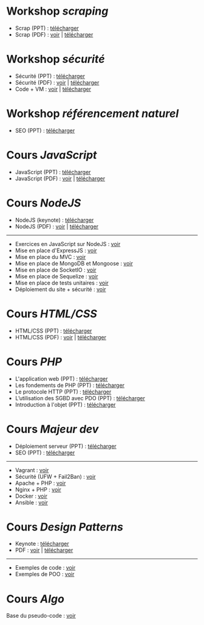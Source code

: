 # Workshop _scraping_

* Scrap (PPT) : [télécharger](https://github.com/NideXTC/formations/blob/master/workshops/scrap.pptx?raw=true)    
* Scrap (PDF) : [voir](https://github.com/NideXTC/formations/blob/master/workshops/scrap.pdf) | [télécharger](https://github.com/NideXTC/formations/blob/master/workshops/scrap.pdf?raw=true)

# Workshop _sécurité_

* Sécurité (PPT) : [télécharger](https://github.com/NideXTC/formations/blob/master/workshops/S%C3%A9curit%C3%A9.pptx?raw=true)
* Sécurité (PDF) : [voir](https://github.com/NideXTC/formations/blob/master/workshops/S%C3%A9curit%C3%A9.pdf) | [télécharger](https://github.com/NideXTC/formations/blob/master/workshops/S%C3%A9curit%C3%A9.pdf?raw=true)
* Code + VM : [voir](https://github.com/NideXTC/formations/tree/master/workshops/s%C3%A9curit%C3%A9) | [télécharger](https://github.com/NideXTC/formations/blob/master/workshops/securite.zip?raw=true)


# Workshop _référencement naturel_

* SEO (PPT) : [télécharger](https://github.com/NideXTC/formations/blob/master/MajDev/SEO.pptx?raw=true)

# Cours _JavaScript_

* JavaScript (PPT) : [télécharger](https://github.com/NideXTC/formations/blob/master/JavaScript/JavaScript.pptx?raw=true)
* JavaScript (PDF) : [voir](https://github.com/NideXTC/formations/blob/master/JavaScript/JavaScript.pdf) | [télécharger](https://github.com/NideXTC/formations/blob/master/JavaScript/JavaScript.pdf?raw=true)

# Cours _NodeJS_

* NodeJS (keynote) : [télécharger](https://github.com/NideXTC/formations/blob/master/NodeJS/NodeJS.key?raw=true)
* NodeJS (PDF) : [voir](https://github.com/NideXTC/formations/blob/master/NodeJS/NodeJS.pdf) | [télécharger](https://github.com/NideXTC/formations/blob/master/NodeJS/NodeJS.pdf?raw=true)

 ---

* Exercices en JavaScript sur NodeJS : [voir](https://github.com/NideXTC/formations/blob/master/NodeJS/Exercices-0.md)
* Mise en place d'ExpressJS : [voir](https://github.com/NideXTC/formations/blob/master/NodeJS/Exercices-1.md)
* Mise en place du MVC : [voir](https://github.com/NideXTC/formations/blob/master/NodeJS/Exercices-2.md)
* Mise en place de MongoDB et Mongoose : [voir](https://github.com/NideXTC/formations/blob/master/NodeJS/Exercices-3.md)
* Mise en place de SocketIO : [voir](https://github.com/NideXTC/formations/blob/master/NodeJS/Exercices-4.md)
* Mise en place de Sequelize : [voir](https://github.com/NideXTC/formations/blob/master/NodeJS/Exercices-5.md)
* Mise en place de tests unitaires : [voir](https://github.com/NideXTC/formations/blob/master/NodeJS/Exercices-6.md)
* Déploiement du site + sécurité : [voir](https://github.com/NideXTC/formations/blob/master/NodeJS/Exercices-7.md)


# Cours _HTML/CSS_

* HTML/CSS (PPT) : [télécharger](https://github.com/NideXTC/formations/blob/master/HTML_CSS_CMS/HTML_CSS.pptx?raw=true)
* HTML/CSS (PDF) : [voir](https://github.com/NideXTC/formations/blob/master/HTML_CSS_CMS/HTML_CSS.pdf) | [télécharger](https://github.com/NideXTC/formations/blob/master/HTML_CSS_CMS/HTML_CSS.pdf?raw=true)

# Cours _PHP_

* L'application web (PPT) : [télécharger](https://github.com/NideXTC/formations/blob/master/PHP/PPT/1%20-%20Formation%20PHP%20-%20l'application%20web.pptx?raw=true)
* Les fondements de PHP (PPT) : [télécharger](https://github.com/NideXTC/formations/blob/master/PHP/PPT/2%20-%20Formation%20PHP%20-les%20fondements%20de%20PHP.pptx?raw=true)
* Le protocole HTTP (PPT) : [télécharger](https://github.com/NideXTC/formations/blob/master/PHP/PPT/3%20-%20Formation%20PHP%20-le%20protocole%20HTTP.pptx?raw=true)
* L’utilisation des SGBD avec PDO (PPT) : [télécharger](https://github.com/NideXTC/formations/blob/master/PHP/PPT/4%20-%20Formation%20PHP%20-l%E2%80%99utilisation%20des%20sgbd%20avec%20pdo.pptx?raw=true)
* Introduction à l'objet (PPT) : [télécharger](https://github.com/NideXTC/formations/blob/master/PHP/PPT/5%20-%20Formation%20PHP%20-introduction%20%C3%A0%20l'objet.pptx?raw=true)


# Cours _Majeur dev_

* Déploiement serveur (PPT) : [télécharger](https://github.com/NideXTC/formations/blob/master/MajDev/ServeurWeb/D%C3%A9ploiement%20serveur.pptx?raw=true)
* SEO (PPT) : [télécharger](https://github.com/NideXTC/formations/blob/master/MajDev/SEO.pptx?raw=true)

---

* Vagrant : [voir](https://github.com/NideXTC/formations/blob/master/MajDev/ServeurWeb/vagrant.md)
* Sécurité (UFW + Fail2Ban) : [voir](https://github.com/NideXTC/formations/blob/master/MajDev/ServeurWeb/s%C3%A9curit%C3%A9.md)
* Apache + PHP : [voir](https://github.com/NideXTC/formations/blob/master/MajDev/ServeurWeb/apache%2Bphp.md)
* Nginx + PHP : [voir](https://github.com/NideXTC/formations/blob/master/MajDev/ServeurWeb/nginx%2Bphp.md)
* Docker : [voir](https://github.com/NideXTC/formations/blob/master/MajDev/ServeurWeb/docker.md)
* Ansible : [voir](https://github.com/NideXTC/formations/blob/master/MajDev/ServeurWeb/ansible.md)

# Cours _Design Patterns_

* Keynote : [télécharger](https://github.com/NideXTC/formations/blob/master/Design%20Patterns/Design%20patterns.key?raw=true)
* PDF : [voir](https://github.com/NideXTC/formations/blob/master/Design%20Patterns/Design%20patterns.pdf) | [télécharger](https://github.com/NideXTC/formations/blob/master/Design%20Patterns/Design%20patterns.pdf?raw=true)

---

* Exemples de code : [voir](https://github.com/NideXTC/formations/tree/master/Design%20Patterns/design%20patterns%20exemples)
* Exemples de POO : [voir](https://github.com/NideXTC/formations/tree/master/Design%20Patterns/POO)


# Cours _Algo_

Base du pseudo-code : [voir](https://github.com/NideXTC/formations/tree/master/Algo)
